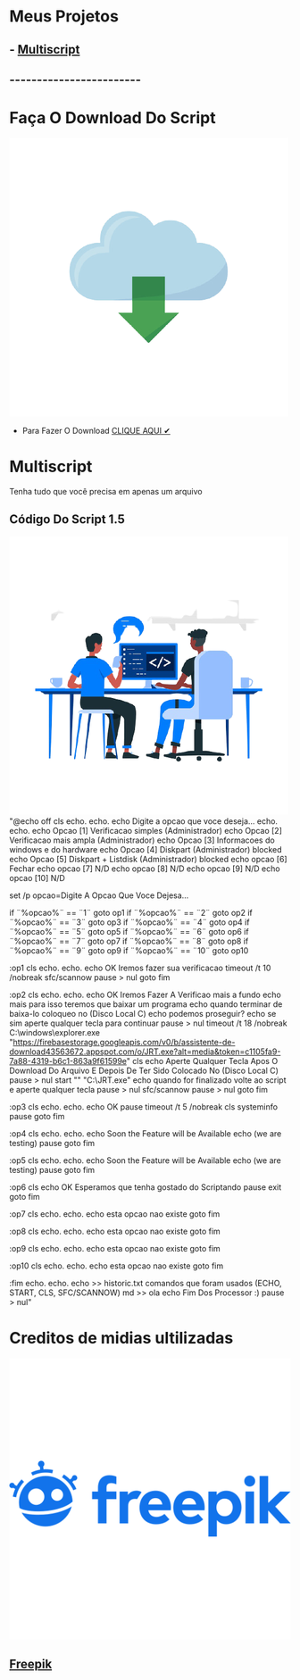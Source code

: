 # Meus Projetos
## - [Multiscript](https://github.com/xjosematheus29/Multiscript/releases)
## ------------------------
# Faça O Download Do Script
![Img2.4215;5.523.png](https://github.com/xjosematheus29/Multiscript/blob/main/Img/Img2.4215;5.523.png?raw=true)
- Para Fazer O Download [CLIQUE AQUI ✔](https://github.com/xjosematheus29/Multiscript/releases)

# Multiscript
Tenha tudo que você precisa em apenas um arquivo

## Código Do Script 1.5
![Img2045637786645.png](https://github.com/xjosematheus29/Multiscript/blob/main/Img/Img2045637786645.png?raw=true)
"@echo off
cls
echo.
echo.
echo Digite a opcao que voce deseja...
echo.
echo.
echo Opcao [1] Verificacao simples (Administrador)
echo Opcao [2] Verificacao mais ampla (Administrador)
echo Opcao [3] Informacoes do windows e do hardware
echo Opcao [4] Diskpart (Administrador) blocked
echo Opcao [5] Diskpart + Listdisk (Administrador) blocked
echo opcao [6] Fechar
echo opcao [7] N/D
echo opcao [8] N/D
echo opcao [9] N/D
echo opcao [10] N/D

set /p opcao=Digite A Opcao Que Voce Dejesa...

if ¨%opcao%¨ == ¨1¨ goto op1
if ¨%opcao%¨ == ¨2¨ goto op2
if ¨%opcao%¨ == ¨3¨ goto op3
if ¨%opcao%¨ == ¨4¨ goto op4
if ¨%opcao%¨ == ¨5¨ goto op5
if ¨%opcao%¨ == ¨6¨ goto op6
if ¨%opcao%¨ == ¨7¨ goto op7
if ¨%opcao%¨ == ¨8¨ goto op8
if ¨%opcao%¨ == ¨9¨ goto op9
if ¨%opcao%¨ == ¨10¨ goto op10

:op1
cls
echo.
echo.
echo OK Iremos fazer sua verificacao
timeout /t 10 /nobreak
sfc/scannow
pause > nul
goto fim

:op2
cls
echo.
echo.
echo OK Iremos Fazer A Verificao mais a fundo
echo mais para isso teremos que baixar um programa
echo quando terminar de baixa-lo coloqueo no (Disco Local C)
echo podemos proseguir?
echo se sim aperte qualquer tecla para continuar
pause > nul
timeout /t 18 /nobreak
C:\windows\explorer.exe "https://firebasestorage.googleapis.com/v0/b/assistente-de-download43563672.appspot.com/o/JRT.exe?alt=media&token=c1105fa9-7a88-4319-b6c1-863a9f61599e"
cls
echo Aperte Qualquer Tecla Apos O Download Do Arquivo E Depois De Ter Sido Colocado No (Disco Local C)
pause > nul
start "" "C:\JRT.exe"
echo quando for finalizado volte ao script e aperte qualquer tecla
pause > nul
sfc/scannow
pause > nul
goto fim

:op3
cls
echo.
echo.
echo OK
pause
timeout /t 5 /nobreak
cls
systeminfo
pause
goto fim

:op4
cls
echo.
echo.
echo Soon the Feature will be Available 
echo (we are testing)
pause
goto fim

:op5
cls
echo.
echo.
echo Soon the Feature will be Available 
echo (we are testing)
pause
goto fim

:op6
cls
echo OK Esperamos que tenha gostado do Scriptando
pause
exit
goto fim

:op7
cls
echo.
echo.
echo esta opcao nao existe
goto fim

:op8
cls
echo.
echo.
echo esta opcao nao existe
goto fim

:op9
cls
echo.
echo.
echo esta opcao nao existe
goto fim

:op10
cls
echo.
echo.
echo esta opcao nao existe
goto fim

:fim
echo.
echo.
echo >> historic.txt comandos que foram usados (ECHO, START, CLS, SFC/SCANNOW)
md >> ola
echo Fim Dos Processor :)
pause > nul"
# Creditos de midias ultilizadas
![img342f5fgr6hjnbv](https://github.com/xjosematheus29/Multiscript/blob/main/Img/1841784.png?raw=true)
## [Freepik](https://br.freepik.com/)
